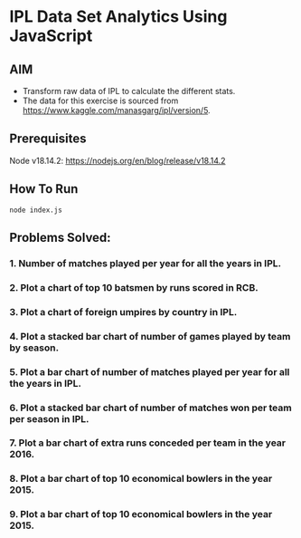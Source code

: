 # IPL Data Set Analytics Using JavaScript

## AIM

+ Transform raw data of IPL to calculate the different stats.
+ The data for this exercise is sourced from https://www.kaggle.com/manasgarg/ipl/version/5.

## Prerequisites

Node v18.14.2: https://nodejs.org/en/blog/release/v18.14.2

## How To Run

```
node index.js
```

## Problems Solved:

### 1. Number of matches played per year for all the years in IPL.
### 2. Plot a chart of top 10 batsmen by runs scored in RCB.
### 3. Plot a chart of foreign umpires by country in IPL.
### 4. Plot a stacked bar chart of number of games played by team by season.
### 5. Plot a bar chart of number of matches played per year for all the years in IPL.
### 6. Plot a stacked bar chart of number of matches won per team per season in IPL.
### 7. Plot a bar chart of extra runs conceded per team in the year 2016.
### 8. Plot a bar chart of top 10 economical bowlers in the year 2015.
### 9. Plot a bar chart of top 10 economical bowlers in the year 2015.